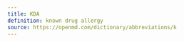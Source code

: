 ```yaml
---
title: KDA
definition: known drug allergy
source: https://openmd.com/dictionary/abbreviations/k
---
```

